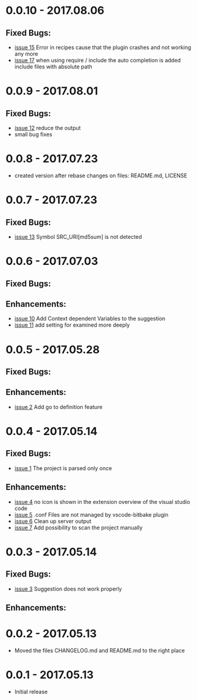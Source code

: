 # 0.0.10 - 2017.08.06

## Fixed Bugs:
- [issue 15](https://github.com/EugenWiens/vscode-bitbake/issues/15) Error in recipes cause that the plugin crashes and not working any more
- [issue 17](https://github.com/EugenWiens/vscode-bitbake/issues/17) when using require / include the auto completion is added include files with absolute path

 
# 0.0.9 - 2017.08.01

## Fixed Bugs:
- [issue 12](https://github.com/EugenWiens/vscode-bitbake/issues/12) reduce the output
- small bug fixes


# 0.0.8 - 2017.07.23
- created version after rebase changes on files: README.md, LICENSE


# 0.0.7 - 2017.07.23

## Fixed Bugs:
- [issue 13](https://github.com/EugenWiens/vscode-bitbake/issues/13) Symbol SRC_URI[md5sum] is not detected


# 0.0.6 - 2017.07.03

## Fixed Bugs:

## Enhancements:
- [issue 10](https://github.com/EugenWiens/vscode-bitbake/issues/10) Add Context dependent Variables to the suggestion
- [issue 11](https://github.com/EugenWiens/vscode-bitbake/issues/11) add setting for examined more deeply


# 0.0.5 - 2017.05.28

## Fixed Bugs:

## Enhancements:
- [issue 2](https://github.com/EugenWiens/vscode-bitbake/issues/2) Add go to definition feature


# 0.0.4 - 2017.05.14

## Fixed Bugs:
- [issue 1](https://github.com/EugenWiens/vscode-bitbake/issues/1) The project is parsed only once


## Enhancements:
- [issue 4](https://github.com/EugenWiens/vscode-bitbake/issues/4) no icon is shown in the extension overview of the visual studio code
- [issue 5](https://github.com/EugenWiens/vscode-bitbake/issues/5) .conf Files are not managed by vscode-bitbake plugin
- [issue 6](https://github.com/EugenWiens/vscode-bitbake/issues/6) Clean up server output
- [issue 7](https://github.com/EugenWiens/vscode-bitbake/issues/7) Add possibility to scan the project manually


# 0.0.3 - 2017.05.14

## Fixed Bugs:
- [issue 3](https://github.com/EugenWiens/vscode-bitbake/issues/3) Suggestion does not work properly

## Enhancements:


# 0.0.2 - 2017.05.13

- Moved the files CHANGELOG.md and README.md to the right place


# 0.0.1 - 2017.05.13

- Initial release


